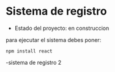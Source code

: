 <h1>Sistema de registro</h1>

- Estado del proyecto: en construccion

para ejecutar el sistema debes poner:

``` npm install react ```

-sistema de registro 2
